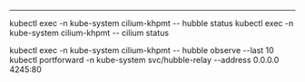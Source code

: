 ---
kubectl exec -n kube-system cilium-khpmt -- hubble status
kubectl exec -n kube-system cilium-khpmt -- cilium status

kubectl exec -n kube-system cilium-khpmt -- hubble observe --last 10
kubectl portforward -n kube-system svc/hubble-relay --address 0.0.0.0 4245:80